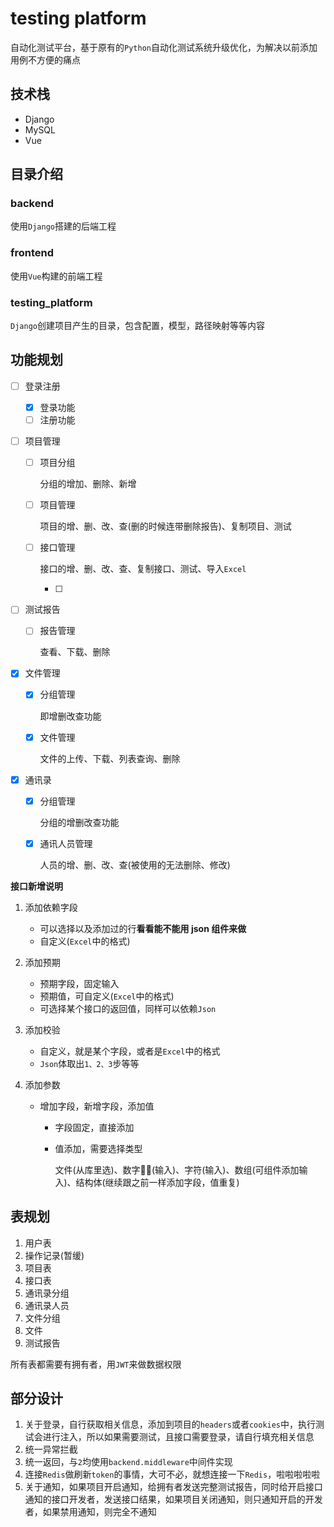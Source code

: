 # testing platform
自动化测试平台，基于原有的`Python`自动化测试系统升级优化，为解决以前添加用例不方便的痛点
## 技术栈
- Django
- MySQL
- Vue
## 目录介绍
### backend
使用`Django`搭建的后端工程
### frontend

使用`Vue`构建的前端工程
### testing_platform
`Django`创建项目产生的目录，包含配置，模型，路径映射等等内容
## 功能规划

- [ ] 登录注册

  - [x] 登录功能
  - [ ] 注册功能

- [ ] 项目管理

  - [ ] 项目分组

    分组的增加、删除、新增

  - [ ] 项目管理

    项目的增、删、改、查(删的时候连带删除报告)、复制项目、测试

  - [ ] 接口管理

    接口的增、删、改、查、复制接口、测试、导入`Excel`

    - [ ] 

- [ ] 测试报告

  - [ ] 报告管理

    查看、下载、删除

- [x] 文件管理

  - [x] 分组管理

    即增删改查功能

  - [x] 文件管理

    文件的上传、下载、列表查询、删除

- [x] 通讯录

  - [x] 分组管理

    分组的增删改查功能

  - [x] 通讯人员管理

    人员的增、删、改、查(被使用的无法删除、修改)

**接口新增说明**

1. 添加依赖字段
   - 可以选择以及添加过的行**看看能不能用 json 组件来做**
   - 自定义(`Excel`中的格式)
   
2. 添加预期
   - 预期字段，固定输入
   - 预期值，可自定义(`Excel`中的格式)
   - 可选择某个接口的返回值，同样可以依赖`Json`
   
3. 添加校验
   - 自定义，就是某个字段，或者是`Excel`中的格式
   - `Json`体取出`1、2、3`步等等
   
4. 添加参数

   - 增加字段，新增字段，添加值

     - 字段固定，直接添加

     - 值添加，需要选择类型

       文件(从库里选)、数字(输入)、字符(输入)、数组(可组件添加输入)、结构体(继续跟之前一样添加字段，值重复)

## 表规划

1. 用户表
2. 操作记录(暂缓)
3. 项目表
4. 接口表
5. 通讯录分组
6. 通讯录人员
7. 文件分组
8. 文件
9. 测试报告

所有表都需要有拥有者，用`JWT`来做数据权限

## 部分设计

1. 关于登录，自行获取相关信息，添加到项目的`headers`或者`cookies`中，执行测试会进行注入，所以如果需要测试，且接口需要登录，请自行填充相关信息
2. 统一异常拦截
3. 统一返回，与`2`均使用`backend.middleware`中间件实现
4. 连接`Redis`做刷新`token`的事情，大可不必，就想连接一下`Redis`，啦啦啦啦啦      
5. 关于通知，如果项目开启通知，给拥有者发送完整测试报告，同时给开启接口通知的接口开发者，发送接口结果，如果项目关闭通知，则只通知开启的开发者，如果禁用通知，则完全不通知